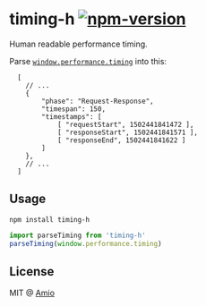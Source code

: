 # timing-h [![npm-version][npm-badge]][npm-link]
Human readable performance timing.

Parse [`window.performance.timing`][timing-spec] into this:

```
  [
    // ...
    {
        "phase": "Request-Response",
        "timespan": 150,
        "timestamps": [
            [ "requestStart", 1502441841472 ],
            [ "responseStart", 1502441841571 ],
            [ "responseEnd", 1502441841622 ]
        ]
    },
    // ...
  ]
```

## Usage

`npm install timing-h`

```javascript
import parseTiming from 'timing-h'
parseTiming(window.performance.timing)
```

## License

MIT @ [Amio][author]

[npm-badge]:   https://img.shields.io/npm/v/timing-h.svg?style=flat-square
[npm-link]:    https://www.npmjs.com/package/timing-h
[timing-spec]: https://www.w3.org/TR/navigation-timing/#process
[author]:      https://github.com/amio
